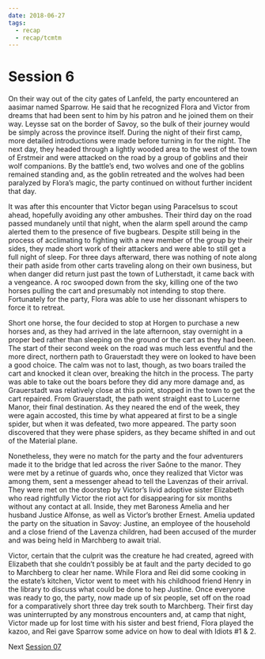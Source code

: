 ```yaml
---
date: 2018-06-27
tags:
  - recap
  - recap/tcmtm
---
```

# Session 6

On their way out of the city gates of Lanfeld, the party encountered an aasimar named Sparrow. He said that he recognized Flora and Victor from dreams that had been sent to him by his patron and he joined them on their way. Leysse sat on the border of Savoy, so the bulk of their journey would be simply across the province itself. During the night of their first camp, more detailed introductions were made before turning in for the night. The next day, they headed through a lightly wooded area to the west of the town of Erstmeir and were attacked on the road by a group of goblins and their wolf companions. By the battle’s end, two wolves and one of the goblins remained standing and, as the goblin retreated and the wolves had been paralyzed by Flora’s magic, the party continued on without further incident that day.

It was after this encounter that Victor began using Paracelsus to scout ahead, hopefully avoiding any other ambushes. Their third day on the road passed mundanely until that night, when the alarm spell around the camp alerted them to the presence of five bugbears. Despite still being in the process of acclimating to fighting with a new member of the group by their sides, they made short work of their attackers and were able to still get a full night of sleep. For three days afterward, there was nothing of note along their path aside from other carts traveling along on their own business, but when danger did return just past the town of Lutherstadt, it came back with a vengeance. A roc swooped down from the sky, killing one of the two horses pulling the cart and presumably not intending to stop there. Fortunately for the party, Flora was able to use her dissonant whispers to force it to retreat.

Short one horse, the four decided to stop at Horgen to purchase a new horses and, as they had arrived in the late afternoon, stay overnight in a proper bed rather than sleeping on the ground or the cart as they had been. The start of their second week on the road was much less eventful and the more direct, northern path to Grauerstadt they were on looked to have been a good choice. The calm was not to last, though, as two boars trailed the cart and knocked it clean over, breaking the hitch in the process. The party was able to take out the boars before they did any more damage and, as Grauerstadt was relatively close at this point, stopped in the town to get the cart repaired. From Grauerstadt, the path went straight east to Lucerne Manor, their final destination. As they neared the end of the week, they were again accosted, this time by what appeared at first to be a single spider, but when it was defeated, two more appeared. The party soon discovered that they were phase spiders, as they became shifted in and out of the Material plane.

Nonetheless, they were no match for the party and the four adventurers made it to the bridge that led across the river Saône to the manor. They were met by a retinue of guards who, once they realized that Victor was among them, sent a messenger ahead to tell the Lavenzas of their arrival. They were met on the doorstep by Victor’s livid adoptive sister Elizabeth who read rightfully Victor the riot act for disappearing for six months without any contact at all. Inside, they met Baroness Amelia and her husband Justice Alfonse, as well as Victor’s brother Ernest. Amelia updated the party on the situation in Savoy: Justine, an employee of the household and a close friend of the Lavenza children, had been accused of the murder and was being held in Marchberg to await trial.

Victor, certain that the culprit was the creature he had created, agreed with Elizabeth that she couldn’t possibly be at fault and the party decided to go to Marchberg to clear her name. While Flora and Rei did some cooking in the estate’s kitchen, Victor went to meet with his childhood friend Henry in the library to discuss what could be done to hep Justine. Once everyone was ready to go, the party, now made up of six people, set off on the road for a comparatively short three day trek south to Marchberg. Their first day was uninterrupted by any monstrous encounters and, at camp that night, Victor made up for lost time with his sister and best friend, Flora played the kazoo, and Rei gave Sparrow some advice on how to deal with Idiots #1 & 2.

Next
[Session 07](Recaps/Through%20Caverns%20Measureless%20to%20Man/Session%2007.md)